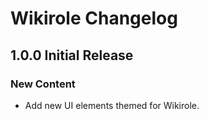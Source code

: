 # Wikirole Changelog

## 1.0.0 Initial Release

### New Content

- Add new UI elements themed for Wikirole.
